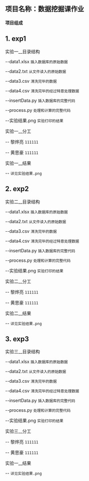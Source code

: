 ## 项目名称：数据挖掘课作业

#### 项目组成

## 1. exp1

实验一__目录结构


--data1.xlsx  `插入数据库的原始数据`

--data2.txt  `从文件读入的原始数据`

--data3.csv  `清洗完毕的数据`

--data4.csv  `清洗完毕的经过特意处理数据`

--insertData.py  `插入数据库的完整代码`

--process.py  `处理和计算的完整代码`

--实验结果.png  `实验打印的结果`


 实验一__分工
 
-- 黎烨亮 `111111`

-- 黄思豪 `111111`

实验一__结果

-- `详见实验结果.png`




## 2. exp2

实验二__目录结构


--data1.xlsx  `插入数据库的原始数据`

--data2.txt  `从文件读入的原始数据`

--data3.csv  `清洗完毕的数据`

--data4.csv  `清洗完毕的经过特意处理数据`

--insertData.py  `插入数据库的完整代码`

--process.py  `处理和计算的完整代码`

--实验结果.png  `实验打印的结果`


 实验二__分工
 
-- 黎烨亮 `111111`

-- 黄思豪 `111111`

实验二__结果

-- `详见实验结果.png`




## 3. exp3

实验三__目录结构


--data1.xlsx  `插入数据库的原始数据`

--data2.txt  `从文件读入的原始数据`

--data3.csv  `清洗完毕的数据`

--data4.csv  `清洗完毕的经过特意处理数据`

--insertData.py  `插入数据库的完整代码`

--process.py  `处理和计算的完整代码`

--实验结果.png  `实验打印的结果`


 实验三__分工
 
-- 黎烨亮 `111111`

-- 黄思豪 `111111`

实验一__结果

-- `详见实验结果.png`

